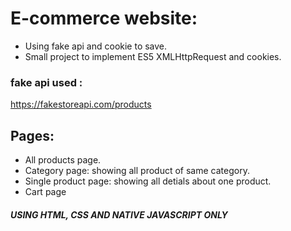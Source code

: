 # E-commerce website:

- Using fake api and cookie to save.
- Small project to implement ES5 XMLHttpRequest and cookies.

### fake api used : 

https://fakestoreapi.com/products

## Pages:

-  All products page.
-  Category page: showing all product of same category.
-  Single product page: showing all detials about one product.
-  Cart page
 
##### USING HTML, CSS AND NATIVE JAVASCRIPT ONLY
